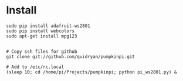 # Install

    sudo pip install adafruit-ws2801
    sudo pip install webcolors
    sudo apt-get install mpg123

    
    # Copy ssh files for github
    git clone git://github.com/quidryan/pumpkinpi.git
    
    # Add to /etc/rc.local
    (sleep 10; cd /home/pi/Projects/pumpkinpi; python pi_ws2801.py) &

    
    
